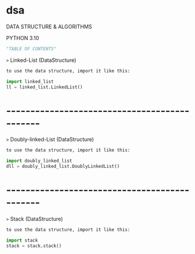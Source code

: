 # dsa
DATA STRUCTURE & ALGORITHMS


PYTHON 3.10



```python
"TABLE OF CONTENTS"
```

`>` Linked-List (DataStructure)
```xml
to use the data structure, import it like this:
```
```python
import linked_list 
ll = linked_list.LinkedList()
```
# ---------------------------------------------

`>` Doubly-linked-List (DataStructure)
```xml
to use the data structure, import it like this:
```
```python
import doubly_linked_list
dll = doubly_linked_list.DoublyLinkedList()
```
# ---------------------------------------------

`>` Stack (DataStructure)
```xml
to use the data structure, import it like this:
```
```python
import stack
stack = stack.stack()
```

